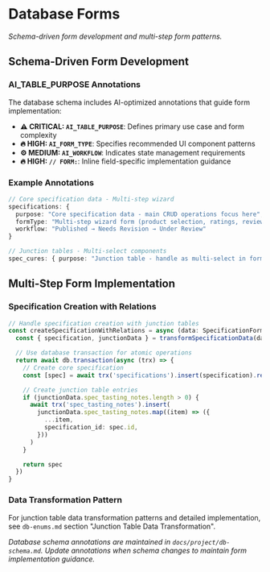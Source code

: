 # Database Forms

_Schema-driven form development and multi-step form patterns._

<!-- AI_QUICK_REF
Overview: Schema-driven form development patterns for multi-step forms and database integration
Key Rules: AI_TABLE_PURPOSE annotations, Schema validation patterns, Database transactions
Avoid: Missing schema validation, Non-atomic database operations, Bypassing AI annotations
-->

<!-- RELATED_DOCS
Core Patterns: db-enums.md (Enum integration and field components), form-patterns-validation.md (Form validation strategy)
Implementation: react-fundamentals.md (React Hook Form patterns), code-typescript.md (TypeScript validation)
Database: db-schema.md (Auto-generated schema documentation)
-->

## Schema-Driven Form Development

### AI_TABLE_PURPOSE Annotations

The database schema includes AI-optimized annotations that guide form implementation:

- **⚠️ CRITICAL: `AI_TABLE_PURPOSE`**: Defines primary use case and form complexity
- **🔥 HIGH: `AI_FORM_TYPE`**: Specifies recommended UI component patterns
- **⚙️ MEDIUM: `AI_WORKFLOW`**: Indicates state management requirements
- **🔥 HIGH: `// FORM:`**: Inline field-specific implementation guidance

### Example Annotations

```typescript
// Core specification data - Multi-step wizard
specifications: {
  purpose: "Core specification data - main CRUD operations focus here",
  formType: "Multi-step wizard form (product selection, ratings, review, enums)",
  workflow: "Published → Needs Revision → Under Review"
}

// Junction tables - Multi-select components
spec_cures: { purpose: "Junction table - handle as multi-select in forms", formType: "Multi-select checkboxes or tags" }
```

## Multi-Step Form Implementation

### Specification Creation with Relations

```typescript
// Handle specification creation with junction tables
const createSpecificationWithRelations = async (data: SpecificationFormData) => {
  const { specification, junctionData } = transformSpecificationData(data)

  // Use database transaction for atomic operations
  return await db.transaction(async (trx) => {
    // Create core specification
    const [spec] = await trx('specifications').insert(specification).returning('*')

    // Create junction table entries
    if (junctionData.spec_tasting_notes.length > 0) {
      await trx('spec_tasting_notes').insert(
        junctionData.spec_tasting_notes.map((item) => ({
          ...item,
          specification_id: spec.id,
        }))
      )
    }

    return spec
  })
}
```

### Data Transformation Pattern

For junction table data transformation patterns and detailed implementation, see `db-enums.md` section "Junction Table Data Transformation".

_Database schema annotations are maintained in `docs/project/db-schema.md`. Update annotations when schema changes to maintain form implementation guidance._
